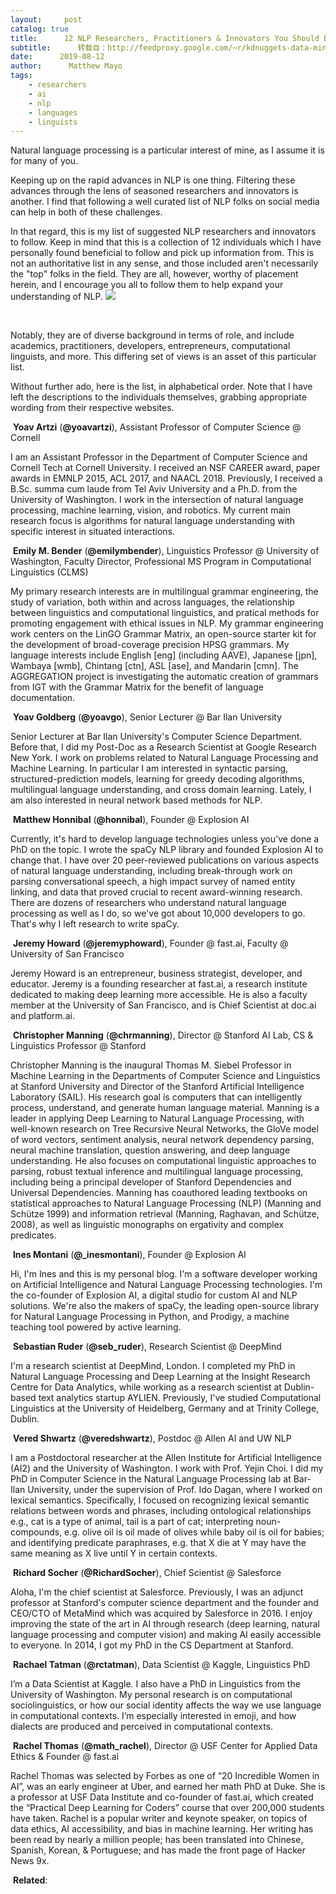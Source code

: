 ```yaml
---
layout:     post
catalog: true
title:      12 NLP Researchers, Practitioners & Innovators You Should Be Following
subtitle:      转载自：http://feedproxy.google.com/~r/kdnuggets-data-mining-analytics/~3/UMv_838Ot-o/nlp-researchers-practitioners-innovators-should-follow.html
date:      2019-08-12
author:      Matthew Mayo
tags:
    - researchers
    - ai
    - nlp
    - languages
    - linguists
---
```


Natural language processing is a particular interest of mine, as I assume it is for many of you.

Keeping up on the rapid advances in NLP is one thing. Filtering these advances through the lens of seasoned researchers and innovators is another. I find that following a well curated list of NLP folks on social media can help in both of these challenges.

In that regard, this is my list of suggested NLP researchers and innovators to follow. Keep in mind that this is a collection of 12 individuals which I have personally found beneficial to follow and pick up information from. This is not an authoritative list in any sense, and those included aren't necessarily the "top" folks in the field. They are all, however, worthy of placement herein, and I encourage you all to follow them to help expand your understanding of NLP. 
![](http://feedproxy.google.com/wp-content/uploads/nlp-leaders-follow-2.jpg)


 

Notably, they are of diverse background in terms of role, and include academics, practitioners, developers, entrepreneurs, computational linguists, and more. This differing set of views is an asset of this particular list.

Without further ado, here is the list, in alphabetical order. Note that I have left the descriptions to the individuals themselves, grabbing appropriate wording from their respective websites.

 **Yoav Artzi** (**@yoavartzi**), Assistant Professor of Computer Science @ Cornell

> 
I am an Assistant Professor in the Department of Computer Science and Cornell Tech at Cornell University. I received an NSF CAREER award, paper awards in EMNLP 2015, ACL 2017, and NAACL 2018. Previously, I received a B.Sc. summa cum laude from Tel Aviv University and a Ph.D. from the University of Washington.
I work in the intersection of natural language processing, machine learning, vision, and robotics. My current main research focus is algorithms for natural language understanding with specific interest in situated interactions.


 **Emily M. Bender** (**@emilymbender**), Linguistics Professor @ University of Washington, Faculty Director, Professional MS Program in Computational Linguistics (CLMS)

> 
My primary research interests are in multilingual grammar engineering, the study of variation, both within and across languages, the relationship between linguistics and computational linguistics, and pratical methods for promoting engagement with ethical issues in NLP. My grammar engineering work centers on the LinGO Grammar Matrix, an open-source starter kit for the development of broad-coverage precision HPSG grammars. My language interests include English [eng] (including AAVE), Japanese [jpn], Wambaya [wmb], Chintang [ctn], ASL [ase], and Mandarin [cmn]. The AGGREGATION project is investigating the automatic creation of grammars from IGT with the Grammar Matrix for the benefit of language documentation.


 **Yoav Goldberg** (**@yoavgo**), Senior Lecturer @ Bar Ilan University

> 
Senior Lecturer at Bar Ilan University's Computer Science Department. Before that, I did my Post-Doc as a Research Scientist at Google Research New York.
I work on problems related to Natural Language Processing and Machine Learning. In particular I am interested in syntactic parsing, structured-prediction models, learning for greedy decoding algorithms, multilingual language understanding, and cross domain learning. Lately, I am also interested in neural network based methods for NLP.


 **Matthew Honnibal** (**@honnibal**), Founder @ Explosion AI

> 
Currently, it's hard to develop language technologies unless you've done a PhD on the topic. I wrote the spaCy NLP library and founded Explosion AI to change that.
I have over 20 peer-reviewed publications on various aspects of natural language understanding, including break-through work on parsing conversational speech, a high impact survey of named entity linking, and data that proved crucial to recent award-winning research.
There are dozens of researchers who understand natural language processing as well as I do, so we've got about 10,000 developers to go. That's why I left research to write spaCy.


 **Jeremy Howard** (**@jeremyphoward**), Founder @ fast.ai, Faculty @ University of San Francisco

> 
Jeremy Howard is an entrepreneur, business strategist, developer, and educator. Jeremy is a founding researcher at fast.ai, a research institute dedicated to making deep learning more accessible. He is also a faculty member at the University of San Francisco, and is Chief Scientist at doc.ai and platform.ai.


 **Christopher Manning** (**@chrmanning**), Director @ Stanford AI Lab, CS & Linguistics Professor @ Stanford

> 
Christopher Manning is the inaugural Thomas M. Siebel Professor in Machine Learning in the Departments of Computer Science and Linguistics at Stanford University and Director of the Stanford Artificial Intelligence Laboratory (SAIL). His research goal is computers that can intelligently process, understand, and generate human language material. Manning is a leader in applying Deep Learning to Natural Language Processing, with well-known research on Tree Recursive Neural Networks, the GloVe model of word vectors, sentiment analysis, neural network dependency parsing, neural machine translation, question answering, and deep language understanding. He also focuses on computational linguistic approaches to parsing, robust textual inference and multilingual language processing, including being a principal developer of Stanford Dependencies and Universal Dependencies. Manning has coauthored leading textbooks on statistical approaches to Natural Language Processing (NLP) (Manning and Schütze 1999) and information retrieval (Manning, Raghavan, and Schütze, 2008), as well as linguistic monographs on ergativity and complex predicates.


 **Ines Montani** (**@_inesmontani**), Founder @ Explosion AI

> 
Hi, I'm Ines and this is my personal blog. I'm a software developer working on Artificial Intelligence and Natural Language Processing technologies.
I'm the co-founder of Explosion AI, a digital studio for custom AI and NLP solutions. We're also the makers of spaCy, the leading open-source library for Natural Language Processing in Python, and Prodigy, a machine teaching tool powered by active learning.


 **Sebastian Ruder** (**@seb_ruder**), Research Scientist @ DeepMind

> 
I'm a research scientist at DeepMind, London. I completed my PhD in Natural Language Processing and Deep Learning at the Insight Research Centre for Data Analytics, while working as a research scientist at Dublin-based text analytics startup AYLIEN. Previously, I've studied Computational Linguistics at the University of Heidelberg, Germany and at Trinity College, Dublin.


 **Vered Shwartz** (**@veredshwartz**), Postdoc @ Allen AI and UW NLP

> 
I am a Postdoctoral researcher at the Allen Institute for Artificial Intelligence (AI2) and the University of Washington. I work with Prof. Yejin Choi. 
I did my PhD in Computer Science in the Natural Language Processing lab at Bar-Ilan University, under the supervision of Prof. Ido Dagan, where I worked on lexical semantics. Specifically, I focused on recognizing lexical semantic relations between words and phrases, including ontological relationships e.g., cat is a type of animal, tail is a part of cat; interpreting noun-compounds, e.g. olive oil is oil made of olives while baby oil is oil for babies; and identifying predicate paraphrases, e.g. that X die at Y may have the same meaning as X live until Y in certain contexts.


 **Richard Socher** (**@RichardSocher**), Chief Scientist @ Salesforce

> 
Aloha, I'm the chief scientist at Salesforce. Previously, I was an adjunct professor at Stanford's computer science department and the founder and CEO/CTO of MetaMind which was acquired by Salesforce in 2016. I enjoy improving the state of the art in AI through research (deep learning, natural language processing and computer vision) and making AI easily accessible to everyone. In 2014, I got my PhD in the CS Department at Stanford.


 **Rachael Tatman** (**@rctatman**), Data Scientist @ Kaggle, Linguistics PhD

> 
I’m a Data Scientist at Kaggle. I also have a PhD in Linguistics from the University of Washington. My personal research is on computational sociolinguistics, or how our social identity affects the way we use language in computational contexts. I’m especially interested in emoji, and how dialects are produced and perceived in computational contexts.


 **Rachel Thomas** (**@math_rachel**), Director @ USF Center for Applied Data Ethics & Founder @ fast.ai

> 
Rachel Thomas was selected by Forbes as one of “20 Incredible Women in AI”, was an early engineer at Uber, and earned her math PhD at Duke. She is a professor at USF Data Institute and co-founder of fast.ai, which created the “Practical Deep Learning for Coders” course that over 200,000 students have taken. Rachel is a popular writer and keynote speaker, on topics of data ethics, AI accessibility, and bias in machine learning. Her writing has been read by nearly a million people; has been translated into Chinese, Spanish, Korean, & Portuguese; and has made the front page of Hacker News 9x.


 **Related**:



 
